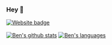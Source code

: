 ### Hey 👋

[![Website badge](https://img.shields.io/badge/website-orth.uk-blue)](https://orth.uk)
<br><br>
[![Ben's github stats](https://github-readme-stats.vercel.app/api?username=ben-xD&theme=tokyonight&show_icons=true&count_private=true)](https://github.com/Ben-xD)
[![Ben's languages](https://github-readme-stats.vercel.app/api/top-langs/?username=ben-xd&layout=compact&langs_count=10&theme=tokyonight)](https://github.com/Ben-xD)
<br><br>
